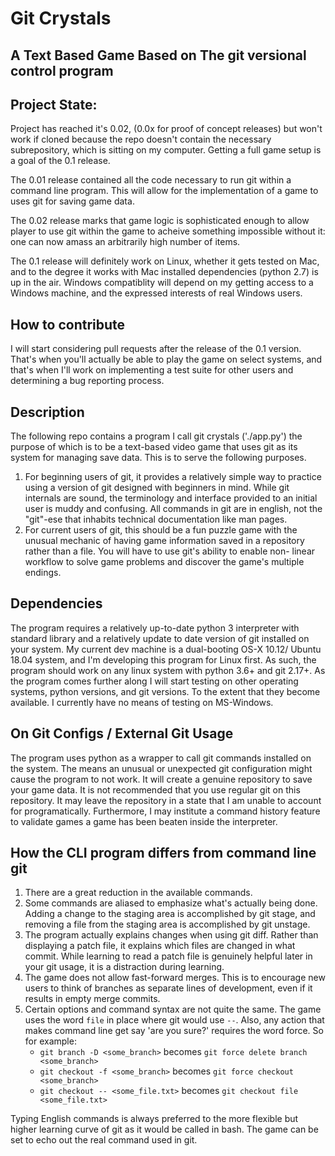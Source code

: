 # Git Crystals
## A Text Based Game Based on The git versional control program

## Project State:
Project has reached it's 0.02, (0.0x for proof of concept releases)
but won't work if cloned because the repo doesn't contain the
necessary subrepository, which is sitting on my computer. Getting
a full game setup is a goal of the 0.1 release.

The 0.01 release contained all the code necessary to run git within
a command line program. This will allow for the implementation of
a game to uses git for saving game data.

The 0.02 release marks that game logic is sophisticated enough
to allow player to use git within the game to acheive something
impossible without it: one can now amass an arbitrarily high
number of items.

The 0.1 release will definitely work on Linux, whether it gets
tested on Mac, and to the degree it works with Mac installed
dependencies (python 2.7) is up in the air. Windows compatiblity
will depend on my getting access to a Windows machine, and the
expressed interests of real Windows users.

## How to contribute
I will start considering pull requests after the release of the 0.1
version. That's when you'll actually be able to play the game on
select systems, and that's when I'll work on implementing a test
suite for other users and determining a bug reporting process.

## Description

The following repo contains a program I call git crystals ('./app.py')
the purpose of which is to be a text-based video game that uses
git as its system for managing save data. This is to serve the
following purposes.

1. For beginning users of git, it provides a relatively simple way to
practice using a version of git designed with beginners in mind. While
git internals are sound, the terminology and interface provided to an
initial user is muddy and confusing. All commands in git are in english,
not the "git"-ese that inhabits technical documentation like man pages.
2. For current users of git, this should be a fun puzzle game with the
unusual mechanic of having game information saved in a repository
rather than a file. You will have to use git's ability to enable non-
linear workflow to solve game problems and discover the game's multiple
endings.

## Dependencies

The program requires a relatively up-to-date python 3 interpreter with
standard library and a relatively update to date version of git installed
on your system. My current dev machine is a dual-booting OS-X 10.12/
Ubuntu 18.04 system, and I'm developing this program for Linux first.
As such, the program should work on any linux system with python 3.6+
and git 2.17+. As the program comes further along I will start testing
on other operating systems, python versions, and git versions. To the
extent that they become available. I currently have no means of testing
on MS-Windows.

## On Git Configs / External Git Usage

The program uses python as a wrapper to call git commands installed on
the system. The means an unusual or unexpected git configuration might
cause the program to not work. It will create a genuine repository to
save your game data. It is not recommended that you use regular git
on this repository. It may leave the repository in a state that I
am unable to account for programatically. Furthermore, I may institute
a command history feature to validate games a game has been beaten
inside the interpreter.

## How the CLI program differs from command line git

1. There are a great reduction in the available commands.
2. Some commands are aliased to emphasize what's actually
being done. Adding a change to the staging area is accomplished
by git stage, and removing a file from the staging area is
accomplished by git unstage.
3. The program actually explains changes when using git diff.
Rather than displaying a patch file, it explains which files
are changed in what commit. While learning to read a patch
file is genuinely helpful later in your git usage, it is
a distraction during learning.
4. The game does not allow fast-forward merges. This is to
encourage new users to think of branches as separate lines
of development, even if it results in empty merge commits.
5. Certain options and command syntax are not quite the same.
The game uses the word `file` in place where git would use
`--`. Also, any action that makes command line get say 'are
you sure?' requires the word force. So for example:
    - `git branch -D <some_branch>` becomes `git force delete branch <some_branch>`
    - `git checkout -f <some_branch>` becomes `git force checkout <some_branch>`
    - `git checkout -- <some_file.txt>` becomes `git checkout file <some_file.txt>`

Typing English commands is always preferred to the more flexible
but higher learning curve of git as it would be called in bash.
The game can be set to echo out the real command used in git.

